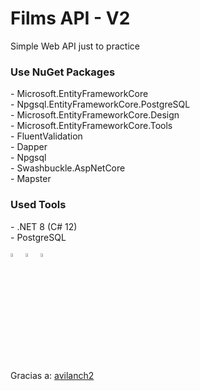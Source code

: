 # Films API - V2
Simple Web API just to practice

<h3>Use NuGet Packages</h3>
- Microsoft.EntityFrameworkCore <br />
- Npgsql.EntityFrameworkCore.PostgreSQL <br />
- Microsoft.EntityFrameworkCore.Design <br />
- Microsoft.EntityFrameworkCore.Tools <br />
- FluentValidation <br />
- Dapper <br />
- Npgsql <br />
- Swashbuckle.AspNetCore <br />
- Mapster <br />

<h3>Used Tools</h3>
- .NET 8 (C# 12) <br />
- PostgreSQL <br />

<div style="display: inline_block" class="flex-container"><br>
        <img align="center" alt="CSharp" height="4%" width="4%" <img
                src="https://cdn.jsdelivr.net/gh/devicons/devicon/icons/csharp/csharp-original.svg" />
        <img align="center" alt="DotNet" height="4%" width="4%" <img
                src="https://cdn.jsdelivr.net/gh/devicons/devicon/icons/dotnetcore/dotnetcore-original.svg" />
        <img align="center" alt="PostgreSQL" height="4%" width="4%" <img
                src="https://cdn.jsdelivr.net/gh/devicons/devicon/icons/postgresql/postgresql-original.svg" />
</div>
<br/>
<p>
   Gracias a: <a href="https://www.youtube.com/@gavilanch2">avilanch2</small>
</p>